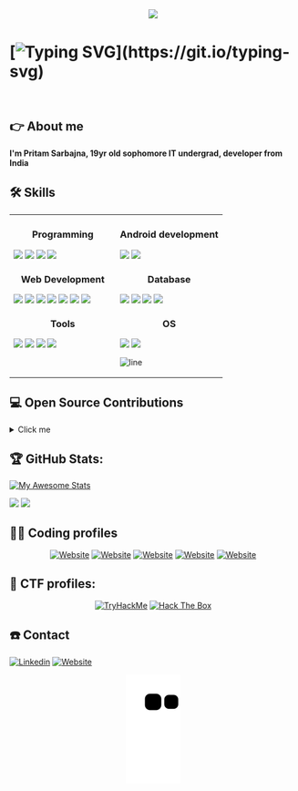 <div align="center">
 <img src="https://c.tenor.com/qJ5evVs-_uUAAAAC/coding.gif">
</div> 

# [![Typing SVG](https://readme-typing-svg.herokuapp.com?lines=%F0%9D%90%87%F0%9D%90%9E%F0%9D%90%A5%F0%9D%90%A5%F0%9D%90%A8+%F0%9D%90%AD%F0%9D%90%A1%F0%9D%90%9E%F0%9D%90%AB%F0%9D%90%9E%2C+%3C%F0%9D%9A%8D%F0%9D%9A%8E%F0%9D%9A%9F%F0%9D%9A%8E%F0%9D%9A%95%F0%9D%9A%98%F0%9D%9A%99%F0%9D%9A%8E%F0%9D%9A%9B%F0%9D%9A%9C%2F%3E!)](https://git.io/typing-svg) 

<br>

## :point_right: About me
<strong> I'm Pritam Sarbajna, 19yr old sophomore IT undergrad, developer from India </strong>

## :hammer_and_wrench: Skills

<table>
<tr>
<td width="50%" valign="top">
 <h3 align="center"> Programming </h3>
      
   <a href="https://en.wikipedia.org/wiki/C_(programming_language)"><img src="https://img.icons8.com/color/48/undefined/c-programming.png"/></a>
   <a href="https://en.wikipedia.org/wiki/C%2B%2B"><img src="https://img.icons8.com/color/48/undefined/c-plus-plus-logo.png"/></a>
   <a href="https://www.python.org/"><img src="https://img.icons8.com/fluency/48/undefined/python.png"/></a>
   <a href="https://www.gnu.org/software/bash/"><img src="https://img.icons8.com/plasticine/100/undefined/bash.png" width="12%"/></a>

     
<h3 align="center"> Web Development </h3>
     
 <a href="https://en.wikipedia.org/wiki/HTML"><img src="https://img.icons8.com/color/48/undefined/html-5--v1.png"/></a>
 <a href="https://en.wikipedia.org/wiki/CSS"><img src="https://img.icons8.com/color/48/undefined/css3.png"/></a>
 <a href="https://en.wikipedia.org/wiki/JavaScript"><img src="https://img.icons8.com/color/48/undefined/javascript--v1.png"/></a>
 <a href="https://www.djangoproject.com/"><img src="https://img.icons8.com/color/48/undefined/django.png"/></a>
 <a href="https://getbootstrap.com/"><img src="https://img.icons8.com/color/48/undefined/bootstrap.png"/></a>
 <a href="https://reactjs.org/"><img src="https://img.icons8.com/color/48/undefined/react-native.png"/></a>
 <a href="https://tailwindcss.com/"><img src="https://img.icons8.com/color/48/000000/tailwindcss.png"/></a>
 
 
 <h3 align="center"> Tools </h3>
     
 <a href="https://code.visualstudio.com/"><img src="https://img.icons8.com/fluency/48/undefined/visual-studio.png"/></a>
 <a href="https://www.jetbrains.com/pycharm/"><img src="https://img.icons8.com/color/48/undefined/pycharm.png"/></a>
 <a href="https://www.jetbrains.com/idea/"><img src="https://img.icons8.com/color/48/undefined/intellij-idea.png"/></a>
 <a href="https://developer.android.com/studio"><img src="https://img.icons8.com/color/48/undefined/android-studio--v3.png"/></a>

</td>

     
<td width="50%" valign="top"> 

<h3 align="center"> Android development </h3>
  
  <a href="https://www.java.com/en/"><img src="https://img.icons8.com/color/48/undefined/java-coffee-cup-logo--v1.png"/></a>
  <a href="https://en.wikipedia.org/wiki/XML"><img src="https://img.icons8.com/external-fauzidea-flat-fauzidea/64/undefined/external-xml-file-file-extension-fauzidea-flat-fauzidea.png" width="10%"/></a>

  
<h3 align="center"> Database </h3>

  <a href="https://en.wikipedia.org/wiki/SQL"><img src="https://img.icons8.com/external-flat-juicy-fish/60/000000/external-sql-coding-and-development-flat-flat-juicy-fish.png" width="10%"/></a>     <a href="https://www.sqlite.org/index.html"><img src="https://cdn.jsdelivr.net/gh/devicons/devicon/icons/sqlite/sqlite-original.svg" width="10%"/></a>
  <a href="https://www.postgresql.org/"><img src="https://img.icons8.com/color/48/000000/postgreesql.png"/></a>
  <a href="https://www.mysql.com/"><img src="https://img.icons8.com/color/48/000000/mysql-logo.png"/></a>
     
<h3 align="center"> OS </h3>

  <a href="https://www.microsoft.com/en-in/"><img src="https://img.icons8.com/color/48/undefined/windows-logo.png"/></a>
  <a href="https://www.linux.org/"><img src="https://img.icons8.com/color/48/undefined/linux--v1.png"/></a>
 
![line](https://user-images.githubusercontent.com/1612112/89610802-d9f02000-d8be-11ea-873f-aa51c23073e5.png)
</td>
</tr>

</table>

## :computer: Open Source Contributions

<details>
<summary>Click me</summary>


  | Repositories name  | Contribution                    | Links                                                                 |
  |--------------------|---------------------------------|-----------------------------------------------------------------------|
  | CodeChamp-s-Website | fixed links are opening in same tab        | https://github.com/DeveloperAshish8/CodeChamp-s-Website/pull/3 |
  | developer-portfolios | fixed UI bug        | https://github.com/opensourcecommunity-hub/developer-portfolios/pull/32 |
  | Website | fixed scrollbar issue of [novu.co](https://novu.co/)           | https://github.com/novuhq/website/pull/22 |
  | Portfolio | fixed heading problem for smalling screens             | https://github.com/schmelto/Portfolio/pull/218 |
  | CodeHelp-DSA-Busted-Series | finished incomplete code   | https://github.com/loveBabbar/CodeHelp-DSA-Busted-Series/pull/306 |
  | tools | fixed a code bug              | https://github.com/nf-core/tools/pull/1649 |
  | awesome-github-profile-readme    | added a profile                    | https://github.com/abhisheknaiidu/awesome-github-profile-readme/pull/841  |
  | LinkFree     | added my profile in a json file                   | https://github.com/EddieHubCommunity/LinkFree/pull/1598  |
  | Atelas-Esports-Website | added preview of the website              | https://github.com/Susmita-Dey/Atelas-Esports-Website/pull/3 |
  | hacktober-practice | added my github username               | https://github.com/EddieHubCommunity/hacktoberfest-practice/pull/1115 |
  | OpenQ-TestRepo     | added a word                    | https://github.com/OpenQDev/OpenQ-TestRepo/pull/354#issue-1268472423  |
  | LinkFree           | made changes to CONTRIBUTING.md | https://github.com/EddieHubCommunity/LinkFree/pull/1387               |
</details>
  
## :trophy: GitHub Stats:
[![My Awesome Stats](https://awesome-github-stats.azurewebsites.net/user-stats/PritamSarbajna?cardType=github&theme=nightowl)](https://git.io/awesome-stats-card)

<img src="https://github-readme-streak-stats.herokuapp.com?user=PritamSarbajna&theme=tokyonight_duo">
<img src="https://activity-graph.herokuapp.com/graph?username=PritamSarbajna&bg_color=03111c&color=4c9e95&line=8c00ff&point=3c9fdd&area=true&hide_border=true" >

## :man_technologist: Coding profiles

<div align="center">
 <a href="https://auth.geeksforgeeks.org/user/pritam_sarbajna/practice/"><img src="https://img.shields.io/badge/GeeksforGeeks-gray?style=for-the-badge&logo=geeksforgeeks&logoColor=35914c" alt="Website"/></a>
 <a href="https://leetcode.com/Coder_Sarbajna/"><img src="https://img.shields.io/badge/LeetCode-000000?style=for-the-badge&logo=LeetCode&logoColor=#d16c06" alt="Website"/></a>
 <a href="https://codeforces.com/profile/pritamsarbajna10"><img src="https://img.shields.io/badge/Codeforces-445f9d?style=for-the-badge&logo=Codeforces&logoColor=white" alt="Website"/></a>
 <a href="https://www.hackerrank.com/Pritamsarbajna10"><img src="https://img.shields.io/badge/-Hackerrank-2EC866?style=for-the-badge&logo=HackerRank&logoColor=white" alt="Website"/></a>
 <a href="https://www.codechef.com/users/pritam_sarbjna"><img src="https://img.shields.io/badge/CodeChef-%23964B00.svg?style=for-the-badge&logo=CodeChef&logoColor=white" alt="Website"/></a>
</div> 

## :triangular_flag_on_post: CTF profiles:

<div align="center">
 <a href="https://tryhackme.com/p/PritamSarbajna"><img src="https://tryhackme-badges.s3.amazonaws.com/PritamSarbajna.png" alt="TryHackMe"></a>
 <a href="https://app.hackthebox.com/profile/928095"><img src="http://www.hackthebox.eu/badge/image/928095" alt="Hack The Box"></a>
</div>

## :phone: Contact
  <a href="https://www.linkedin.com/in/pritam-sarbajna-74945821b/"><img src="https://img.icons8.com/color/48/undefined/linkedin.png" alt="Linkedin"/></a>
  <a href="https://pritam-sarbajna-portfolio.netlify.app/"><img src="https://img.icons8.com/doodle/48/undefined/domain.png" alt="Website"/></a>

<div align="center">
 <img src="https://github.com/PritamSarbajna/PritamSarbajna/blob/output/github-contribution-grid-snake.svg">
</div> 
